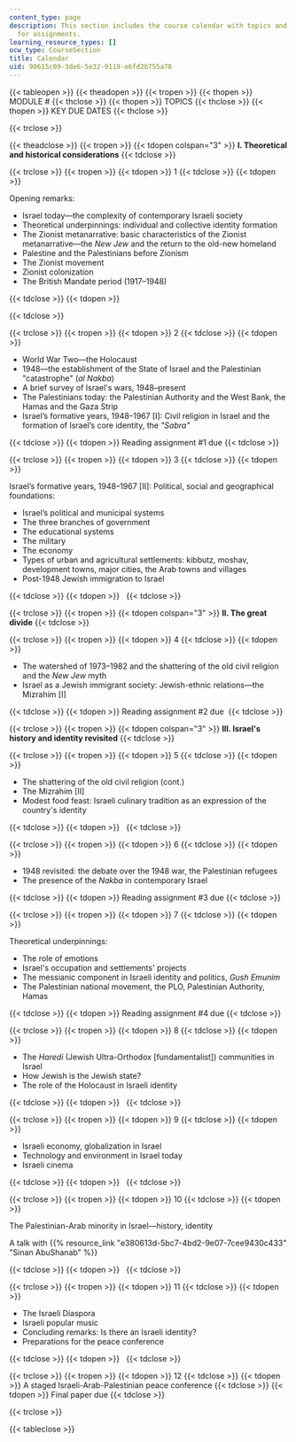 ```yaml
---
content_type: page
description: This section includes the course calendar with topics and key due dates
  for assignments.
learning_resource_types: []
ocw_type: CourseSection
title: Calendar
uid: 90615c09-3de6-5e32-9119-e6fd2b755a78
---
```


{{< tableopen >}}
{{< theadopen >}}
{{< tropen >}}
{{< thopen >}}
MODULE #
{{< thclose >}}
{{< thopen >}}
TOPICS
{{< thclose >}}
{{< thopen >}}
KEY DUE DATES
{{< thclose >}}

{{< trclose >}}

{{< theadclose >}}
{{< tropen >}}
{{< tdopen colspan="3" >}}
**I. Theoretical and historical considerations**
{{< tdclose >}}

{{< trclose >}}
{{< tropen >}}
{{< tdopen >}}
1
{{< tdclose >}}
{{< tdopen >}}


Opening remarks:

*   Israel today—the complexity of contemporary Israeli society
*   Theoretical underpinnings: individual and collective identity formation
*   The Zionist metanarrative: basic characteristics of the Zionist metanarrative—the _New Jew_ and the return to the old-new homeland
*   Palestine and the Palestinians before Zionism
*   The Zionist movement
*   Zionist colonization
*   The British Mandate period (1917–1948)


{{< tdclose >}}
{{< tdopen >}}



{{< tdclose >}}

{{< trclose >}}
{{< tropen >}}
{{< tdopen >}}
2
{{< tdclose >}}
{{< tdopen >}}


*   World War Two—the Holocaust
*   1948—the establishment of the State of Israel and the Palestinian "catastrophe" (_al Nakba_)
*   A brief survey of Israel's wars, 1948–present
*   The Palestinians today: the Palestinian Authority and the West Bank, the Hamas and the Gaza Strip
*   Israel’s formative years, 1948–1967 \[I\]: Civil religion in Israel and the formation of Israel’s core identity, the _"Sabra"_


{{< tdclose >}}
{{< tdopen >}}
Reading assignment #1 due
{{< tdclose >}}

{{< trclose >}}
{{< tropen >}}
{{< tdopen >}}
3
{{< tdclose >}}
{{< tdopen >}}


Israel’s formative years, 1948–1967 \[II\]: Political, social and geographical foundations:

*   Israel’s political and municipal systems
*   The three branches of government
*   The educational systems
*   The military
*   The economy
*   Types of urban and agricultural settlements: kibbutz, moshav, development towns, major cities, the Arab towns and villages
*   Post-1948 Jewish immigration to Israel


{{< tdclose >}}
{{< tdopen >}}
 
{{< tdclose >}}

{{< trclose >}}
{{< tropen >}}
{{< tdopen colspan="3" >}}
**II. The great divide**
{{< tdclose >}}

{{< trclose >}}
{{< tropen >}}
{{< tdopen >}}
4
{{< tdclose >}}
{{< tdopen >}}


*   The watershed of 1973–1982 and the shattering of the old civil religion and the _New Jew_ myth
*   Israel as a Jewish immigrant society: Jewish-ethnic relations—the Mizrahim \[I\]


{{< tdclose >}}
{{< tdopen >}}
Reading assignment #2 due 
{{< tdclose >}}

{{< trclose >}}
{{< tropen >}}
{{< tdopen colspan="3" >}}
**III. Israel's history and identity revisited**
{{< tdclose >}}

{{< trclose >}}
{{< tropen >}}
{{< tdopen >}}
5
{{< tdclose >}}
{{< tdopen >}}


*   The shattering of the old civil religion (cont.)
*   The Mizrahim \[II\]
*   Modest food feast: Israeli culinary tradition as an expression of the country's identity


{{< tdclose >}}
{{< tdopen >}}
 
{{< tdclose >}}

{{< trclose >}}
{{< tropen >}}
{{< tdopen >}}
6
{{< tdclose >}}
{{< tdopen >}}


*   1948 revisited: the debate over the 1948 war, the Palestinian refugees
*   The presence of the _Nakba_ in contemporary Israel


{{< tdclose >}}
{{< tdopen >}}
Reading assignment #3 due
{{< tdclose >}}

{{< trclose >}}
{{< tropen >}}
{{< tdopen >}}
7
{{< tdclose >}}
{{< tdopen >}}


Theoretical underpinnings:

*   The role of emotions
*   Israel's occupation and settlements' projects
*   The messianic component in Israeli identity and politics, _Gush Emunim_
*   The Palestinian national movement, the PLO, Palestinian Authority, Hamas


{{< tdclose >}}
{{< tdopen >}}
Reading assignment #4 due
{{< tdclose >}}

{{< trclose >}}
{{< tropen >}}
{{< tdopen >}}
8
{{< tdclose >}}
{{< tdopen >}}


*   The _Haredi_ (Jewish Ultra-Orthodox \[fundamentalist\]) communities in Israel
*   How Jewish is the Jewish state?
*   The role of the Holocaust in Israeli identity


{{< tdclose >}}
{{< tdopen >}}
 
{{< tdclose >}}

{{< trclose >}}
{{< tropen >}}
{{< tdopen >}}
9
{{< tdclose >}}
{{< tdopen >}}


*   Israeli economy, globalization in Israel
*   Technology and environment in Israel today
*   Israeli cinema


{{< tdclose >}}
{{< tdopen >}}
 
{{< tdclose >}}

{{< trclose >}}
{{< tropen >}}
{{< tdopen >}}
10
{{< tdclose >}}
{{< tdopen >}}


The Palestinian-Arab minority in Israel—history, identity

A talk with {{% resource_link "e380613d-5bc7-4bd2-9e07-7cee9430c433" "Sinan AbuShanab" %}}


{{< tdclose >}}
{{< tdopen >}}
 
{{< tdclose >}}

{{< trclose >}}
{{< tropen >}}
{{< tdopen >}}
11
{{< tdclose >}}
{{< tdopen >}}


*   The Israeli Diaspora
*   Israeli popular music
*   Concluding remarks: Is there an Israeli identity?
*   Preparations for the peace conference


{{< tdclose >}}
{{< tdopen >}}
 
{{< tdclose >}}

{{< trclose >}}
{{< tropen >}}
{{< tdopen >}}
12
{{< tdclose >}}
{{< tdopen >}}
A staged Israeli-Arab-Palestinian peace conference
{{< tdclose >}}
{{< tdopen >}}
Final paper due
{{< tdclose >}}

{{< trclose >}}

{{< tableclose >}}